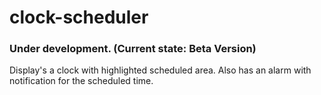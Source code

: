 # clock-scheduler
### Under development. (Current state: Beta Version)
Display's a clock with highlighted scheduled area. Also has an alarm with notification for the scheduled time.

